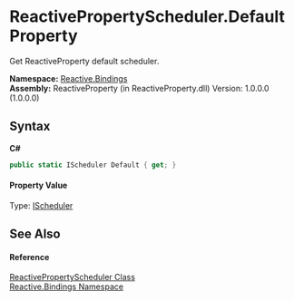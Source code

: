 # ReactivePropertyScheduler.Default Property 
 

Get ReactiveProperty default scheduler.

**Namespace:**&nbsp;<a href="c3971206-685a-088e-bb60-d89f59135b99">Reactive.Bindings</a><br />**Assembly:**&nbsp;ReactiveProperty (in ReactiveProperty.dll) Version: 1.0.0.0 (1.0.0.0)

## Syntax

**C#**<br />
``` C#
public static IScheduler Default { get; }
```


#### Property Value
Type: <a href="http://msdn2.microsoft.com/en-us/library/hh229149" target="_blank">IScheduler</a>

## See Also


#### Reference
<a href="5ba28a59-8ae7-6556-de7c-e4884e3d6c62">ReactivePropertyScheduler Class</a><br /><a href="c3971206-685a-088e-bb60-d89f59135b99">Reactive.Bindings Namespace</a><br />